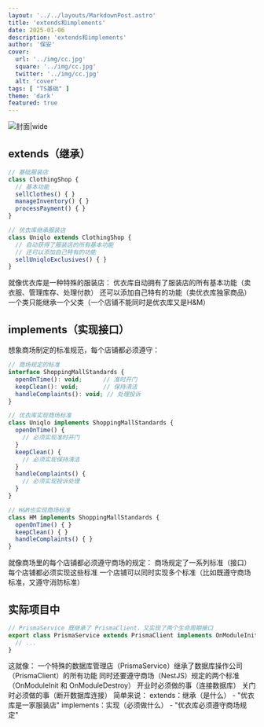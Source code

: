 ```yaml
---
layout: '../../layouts/MarkdownPost.astro'
title: 'extends和implements'
date: 2025-01-06
description: 'extends和implements'
author: '保安'
cover:
  url: '../img/cc.jpg'
  square: '../img/cc.jpg'
  twitter: '../img/cc.jpg'
  alt: 'cover'
tags: [ "TS基础" ]
theme: 'dark'
featured: true
---
```


![封面|wide](/images/cc.jpg)

## extends（继承）

```javascript
// 基础服装店
class ClothingShop {
  // 基本功能
  sellClothes() { }
  manageInventory() { }
  processPayment() { }
}

// 优衣库继承服装店
class Uniqlo extends ClothingShop {
  // 自动获得了服装店的所有基本功能
  // 还可以添加自己特有的功能
  sellUniqloExclusives() { }
}
```

就像优衣库是一种特殊的服装店：
优衣库自动拥有了服装店的所有基本功能（卖衣服、管理库存、处理付款）
还可以添加自己特有的功能（卖优衣库独家商品）
一个类只能继承一个父类（一个店铺不能同时是优衣库又是H&M）


## implements（实现接口）
想象商场制定的标准规范，每个店铺都必须遵守：

```javascript
// 商场规定的标准
interface ShoppingMallStandards {
  openOnTime(): void;      // 准时开门
  keepClean(): void;       // 保持清洁
  handleComplaints(): void; // 处理投诉
}

// 优衣库实现商场标准
class Uniqlo implements ShoppingMallStandards {
  openOnTime() {
    // 必须实现准时开门
  }
  keepClean() {
    // 必须实现保持清洁
  }
  handleComplaints() {
    // 必须实现投诉处理
  }
}

// H&M也实现商场标准
class HM implements ShoppingMallStandards {
  openOnTime() { }
  keepClean() { }
  handleComplaints() { }
}
```
就像商场里的每个店铺都必须遵守商场的规定：
商场规定了一系列标准（接口）
每个店铺都必须实现这些标准
一个店铺可以同时实现多个标准（比如既遵守商场标准，又遵守消防标准）

## 实际项目中

```javascript
// PrismaService 既继承了 PrismaClient，又实现了两个生命周期接口
export class PrismaService extends PrismaClient implements OnModuleInit, OnModuleDestroy {
  // ...
}
```
这就像：
一个特殊的数据库管理店（PrismaService）继承了数据库操作公司（PrismaClient）的所有功能
同时还要遵守商场（NestJS）规定的两个标准（OnModuleInit 和 OnModuleDestroy）
开业时必须做的事（连接数据库）
关门时必须做的事（断开数据库连接）
简单来说：
extends：继承（是什么） - "优衣库是一家服装店"
implements：实现（必须做什么） - "优衣库必须遵守商场规定"